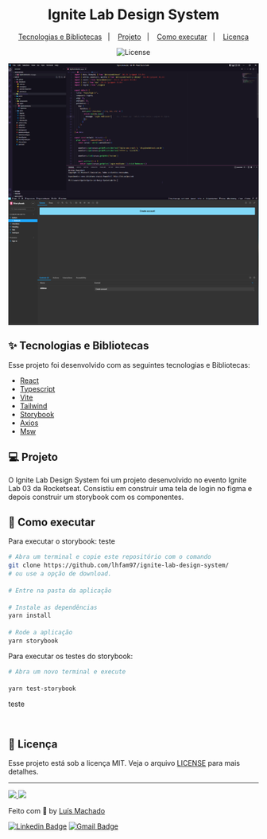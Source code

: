 <h1 align="center">Ignite Lab Design System</h1>

<p align="center">
  <a href="#-tecnologias-e-bibliotecas">Tecnologias e Bibliotecas</a>&nbsp;&nbsp;&nbsp;|&nbsp;&nbsp;&nbsp;
  <a href="#-projeto">Projeto</a>&nbsp;&nbsp;&nbsp;|&nbsp;&nbsp;&nbsp;
  <a href="#-como-executar">Como executar</a>&nbsp;&nbsp;&nbsp;|&nbsp;&nbsp;&nbsp;
  <a href="#memo-licença">Licença</a>
</p>

<p align="center">
  <img alt="License" src="https://img.shields.io/static/v1?label=license&message=MIT&color=8257E5&labelColor=000000">

</p>

<img src="./.github/images/code.png" alt="Terminal com testes" align="center" />

<img src="./.github/images/storybook.png" alt="storybook" align="center" />

## ✨ Tecnologias e Bibliotecas

Esse projeto foi desenvolvido com as seguintes tecnologias e Bibliotecas:

* <a href="https://reactjs.org"> React </a>
* <a href="https://www.typescriptlang.org"> Typescript </a>
* <a href="https://vitejs.dev"> Vite </a>
* <a href="https://tailwindcss.com"> Tailwind </a>
* <a href="https://storybook.js.org"> Storybook </a>
* <a href="https://axios-http.com"> Axios </a>
* <a href="https://mswjs.io"> Msw </a>

## 💻 Projeto

O Ignite Lab Design System foi um projeto desenvolvido no evento Ignite Lab 03 da Rocketseat. Consistiu em construir uma tela de login no figma e depois construir um storybook com os componentes.

## 🚀 Como executar

Para executar o storybook:
teste
```bash
# Abra um terminal e copie este repositório com o comando
git clone https://github.com/lhfam97/ignite-lab-design-system/
# ou use a opção de download.

# Entre na pasta da aplicação 

# Instale as dependências
yarn install

# Rode a aplicação
yarn storybook

```

Para executar os testes do storybook:

```bash
# Abra um novo terminal e execute

yarn test-storybook

```

teste

<br>

## :memo: Licença

Esse projeto está sob a licença MIT. Veja o arquivo [LICENSE](LICENSE.md) para mais detalhes.

---

<a href="https://lhfam97.github.io/ignite-lab-design-system/" target="_blank">
<img src="https://user-images.githubusercontent.com/71772559/178192066-d52e0cf7-906e-4baa-80f3-4b49dde153c0.png" />
</a>

<a href="https://www.figma.com/file/0yTTAW5roa8h7Gh9bMZ4GH/Ignite-Lab-Design-System?node-id=0%3A1" target="_blank">
<img src="https://user-images.githubusercontent.com/71772559/178192253-4fe4757c-de57-4878-a38c-a483c25670b1.png" />
</a>

Feito com :purple_heart: by [Luís Machado](https://github.com/lhfam97)

[![Linkedin Badge](https://img.shields.io/badge/-Luis%20Machado-blue?style=flat-square&logo=Linkedin&logoColor=white&link=https://www.linkedin.com/in/luís-henrique-machado-98037a127/)](https://www.linkedin.com/in/luís-henrique-machado-98037a127/) 
[![Gmail Badge](https://img.shields.io/badge/-lhfam97@gmail.com-c14438?style=flat-square&logo=Gmail&logoColor=white&link=mailto:lhfam97@gmail.com)](mailto:lhfam97@gmail.com)
